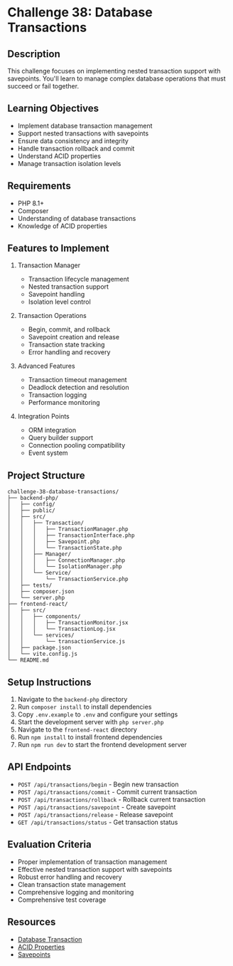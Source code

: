 # Challenge 38: Database Transactions

## Description
This challenge focuses on implementing nested transaction support with savepoints. You'll learn to manage complex database operations that must succeed or fail together.

## Learning Objectives
- Implement database transaction management
- Support nested transactions with savepoints
- Ensure data consistency and integrity
- Handle transaction rollback and commit
- Understand ACID properties
- Manage transaction isolation levels

## Requirements
- PHP 8.1+
- Composer
- Understanding of database transactions
- Knowledge of ACID properties

## Features to Implement
1. Transaction Manager
   - Transaction lifecycle management
   - Nested transaction support
   - Savepoint handling
   - Isolation level control

2. Transaction Operations
   - Begin, commit, and rollback
   - Savepoint creation and release
   - Transaction state tracking
   - Error handling and recovery

3. Advanced Features
   - Transaction timeout management
   - Deadlock detection and resolution
   - Transaction logging
   - Performance monitoring

4. Integration Points
   - ORM integration
   - Query builder support
   - Connection pooling compatibility
   - Event system

## Project Structure
```
challenge-38-database-transactions/
├── backend-php/
│   ├── config/
│   ├── public/
│   ├── src/
│   │   ├── Transaction/
│   │   │   ├── TransactionManager.php
│   │   │   ├── TransactionInterface.php
│   │   │   ├── Savepoint.php
│   │   │   └── TransactionState.php
│   │   ├── Manager/
│   │   │   ├── ConnectionManager.php
│   │   │   └── IsolationManager.php
│   │   └── Service/
│   │       └── TransactionService.php
│   ├── tests/
│   ├── composer.json
│   └── server.php
├── frontend-react/
│   ├── src/
│   │   ├── components/
│   │   │   ├── TransactionMonitor.jsx
│   │   │   └── TransactionLog.jsx
│   │   └── services/
│   │       └── transactionService.js
│   ├── package.json
│   └── vite.config.js
└── README.md
```

## Setup Instructions
1. Navigate to the `backend-php` directory
2. Run `composer install` to install dependencies
3. Copy `.env.example` to `.env` and configure your settings
4. Start the development server with `php server.php`
5. Navigate to the `frontend-react` directory
6. Run `npm install` to install frontend dependencies
7. Run `npm run dev` to start the frontend development server

## API Endpoints
- `POST /api/transactions/begin` - Begin new transaction
- `POST /api/transactions/commit` - Commit current transaction
- `POST /api/transactions/rollback` - Rollback current transaction
- `POST /api/transactions/savepoint` - Create savepoint
- `POST /api/transactions/release` - Release savepoint
- `GET /api/transactions/status` - Get transaction status

## Evaluation Criteria
- Proper implementation of transaction management
- Effective nested transaction support with savepoints
- Robust error handling and recovery
- Clean transaction state management
- Comprehensive logging and monitoring
- Comprehensive test coverage

## Resources
- [Database Transaction](https://en.wikipedia.org/wiki/Database_transaction)
- [ACID Properties](https://en.wikipedia.org/wiki/ACID)
- [Savepoints](https://en.wikipedia.org/wiki/Savepoint)